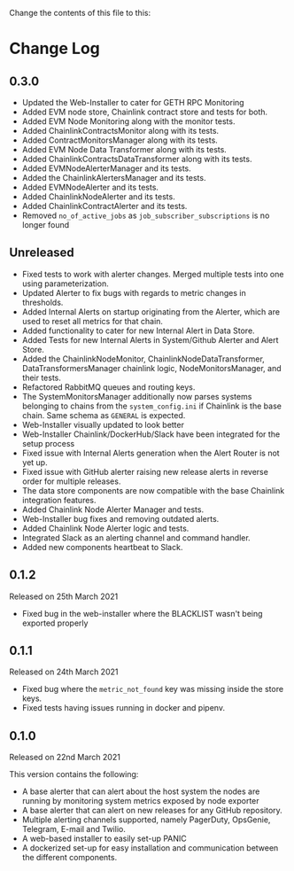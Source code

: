 Change the contents of this file to this:

# Change Log

## 0.3.0

- Updated the Web-Installer to cater for GETH RPC Monitoring
- Added EVM node store, Chainlink contract store and tests for both.
- Added EVM Node Monitoring along with the monitor tests.
- Added ChainlinkContractsMonitor along with its tests.
- Added ContractMonitorsManager along with its tests.
- Added EVM Node Data Transformer along with its tests.
- Added ChainlinkContractsDataTransformer along with its tests.
- Added EVMNodeAlerterManager and its tests.
- Added the ChainlinkAlertersManager and its tests.
- Added EVMNodeAlerter and its tests.
- Added ChainlinkNodeAlerter and its tests.
- Added ChainlinkContractAlerter and its tests.
- Removed `no_of_active_jobs` as `job_subscriber_subscriptions` is no longer found

## Unreleased

- Fixed tests to work with alerter changes. Merged multiple tests into one using parameterization.
- Updated Alerter to fix bugs with regards to metric changes in thresholds.
- Added Internal Alerts on startup originating from the Alerter, which are used to reset all metrics for that chain.
- Added functionality to cater for new Internal Alert in Data Store.
- Added Tests for new Internal Alerts in System/Github Alerter and Alert Store.
- Added the ChainlinkNodeMonitor, ChainlinkNodeDataTransformer, DataTransformersManager chainlink logic, NodeMonitorsManager, and their tests.
- Refactored RabbitMQ queues and routing keys.
- The SystemMonitorsManager additionally now parses systems belonging to chains from the `system_config.ini` if Chainlink is the base chain. Same schema as `GENERAL` is expected.
- Web-Installer visually updated to look better
- Web-Installer Chainlink/DockerHub/Slack have been integrated for the setup process
- Fixed issue with Internal Alerts generation when the Alert Router is not yet up.
- Fixed issue with GitHub alerter raising new release alerts in reverse order for multiple releases.
- The data store components are now compatible with the base Chainlink integration features.
- Added Chainlink Node Alerter Manager and tests.
- Web-Installer bug fixes and removing outdated alerts.
- Added Chainlink Node Alerter logic and tests.
- Integrated Slack as an alerting channel and command handler.
- Added new components heartbeat to Slack.

## 0.1.2

Released on 25th March 2021

- Fixed bug in the web-installer where the BLACKLIST wasn't being exported properly

## 0.1.1

Released on 24th March 2021

- Fixed bug where the `metric_not_found` key was missing inside the store keys.
- Fixed tests having issues running in docker and pipenv.

## 0.1.0

Released on 22nd March 2021

This version contains the following:
* A base alerter that can alert about the host system the nodes are running by monitoring system metrics exposed by node exporter
* A base alerter that can alert on new releases for any GitHub repository.
* Multiple alerting channels supported, namely PagerDuty, OpsGenie, Telegram, E-mail and Twilio.
* A web-based installer to easily set-up PANIC
* A dockerized set-up for easy installation and communication between the different components.